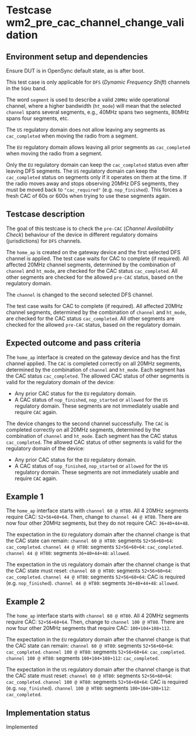 # Testcase wm2_pre_cac_channel_change_validation

## Environment setup and dependencies

Ensure DUT is in OpenSync default state, as is after boot.

This test case is only applicable for `DFS` (_Dynamic Frequency Shift_) channels in the `5GHz` band.

The word `segment` is used to describe a valid `20MHz` wide operational channel, where a higher bandwidth (`ht_mode`)
will mean that the selected `channel` spans several segments, e.g., 40MHz spans two segments, 80MHz spans four segments,
etc.

The `US` regulatory domain does not allow leaving any segments as `cac_completed` when moving the radio from a segment.

The `EU` regulatory domain allows leaving all prior segments as `cac_completed` when moving the radio from a segment.

Only the `EU` regulatory domain can keep the `cac_completed` status even after leaving DFS segments. The `US` regulatory
domain can keep the `cac_completed` status on segments only if it operates on them at the time. If the radio moves away
and stops observing 20MHz DFS segments, they must be moved back to `"cac_required"` (e.g. `nop_finished`). This forces a
fresh CAC of 60s or 600s when trying to use these segments again.

## Testcase description

The goal of this testcase is to check the `pre-CAC` (_Channel Availability Check_) behaviour of the device in different
regulatory domains (jurisdictions) for `DFS` channels.

The `home_ap` is created on the gateway device and the first selected DFS channel is applied. The test case waits for
CAC to complete (if required). All affected 20MHz channel segments, determined by the combination of `channel` and
`ht_mode`, are checked for the CAC status `cac_completed`. All other segments are checked for the allowed `pre-CAC`
status, based on the regulatory domain.

The `channel` is changed to the second selected DFS channel.

The test case waits for CAC to complete (if required). All affected 20MHz channel segments, determined by the
combination of `channel` and `ht_mode`, are checked for the CAC status `cac_completed`. All other segments are checked
for the allowed `pre-CAC` status, based on the regulatory domain.

## Expected outcome and pass criteria

The `home_ap` interface is created on the gateway device and has the first channel applied. The `CAC` is completed
correctly on all 20MHz segments, determined by the combination of `channel` and `ht_mode`. Each segment has the CAC
status `cac_completed`. The allowed CAC status of other segments is valid for the regulatory domain of the device:

- Any prior CAC status for the `EU` regulatory domain.
- A CAC status of `nop_finished`, `nop_started` or `allowed` for the `US` regulatory domain. These segments are not
  immediately usable and require `CAC` again.

The device changes to the second channel successfully. The `CAC` is completed correctly on all 20MHz segments,
determined by the combination of `channel` and `ht_mode`. Each segment has the CAC status `cac_completed`. The allowed
CAC status of other segments is valid for the regulatory domain of the device:

- Any prior CAC status for the `EU` regulatory domain.
- A CAC status of `nop_finished`, `nop_started` or `allowed` for the `US` regulatory domain. These segments are not
  immediately usable and require `CAC` again.

## Example 1

The `home_ap` interface starts with `channel 60 @ HT80`. All 4 20MHz segments require CAC: `52+56+60+64`. Then, change
to `channel 44 @ HT80`. There are now four other 20MHz segments, but they do not require CAC: `36+40+44+48`.

The expectation in the `EU` regulatory domain after the channel change is that the CAC state can remain:
`channel 60 @ HT80`: segments `52+56+60+64`: `cac_completed`. `channel 44 @ HT80`: segments `52+56+60+64`:
`cac_completed`. `channel 44 @ HT80`: segments `36+40+44+48`: `allowed`.

The expectation in the `US` regulatory domain after the channel change is that the CAC state must reset:
`channel 60 @ HT80`: segments `52+56+60+64`: `cac_completed`. `channel 44 @ HT80`: segments `52+56+60+64`: CAC is
required (e.g. `nop_finished`). `channel 44 @ HT80`: segments `36+40+44+48`: `allowed`.

## Example 2

The `home_ap` interface starts with `channel 60 @ HT80`. All 4 20MHz segments require CAC: `52+56+60+64`. Then, change
to `channel 100 @ HT80`. There are now four other 20MHz segments that require CAC: `100+104+108+112`.

The expectation in the `EU` regulatory domain after the channel change is that the CAC state can remain:
`channel 60 @ HT80`: segments `52+56+60+64`: `cac_completed`. `channel 100 @ HT80`: segments `52+56+60+64`:
`cac_completed`. `channel 100 @ HT80`: segments `100+104+108+112`: `cac_completed`.

The expectation in the `US` regulatory domain after the channel change is that the CAC state must reset:
`channel 60 @ HT80`: segments `52+56+60+64`: `cac_completed`. `channel 100 @ HT80`: segments `52+56+60+64`: CAC is
required (e.g. `nop_finished`). `channel 100 @ HT80`: segments `100+104+108+112`: `cac_completed`.

## Implementation status

Implemented
